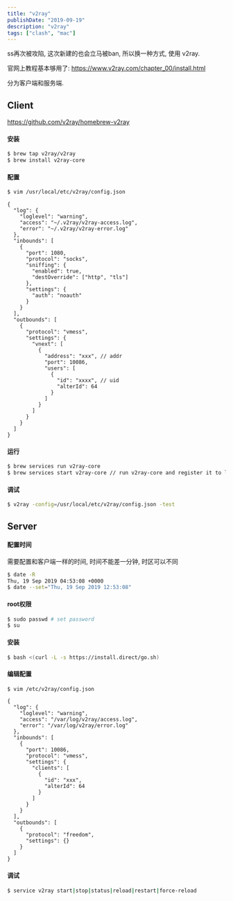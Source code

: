 ```yaml
---
title: "v2ray"
publishDate: "2019-09-19"
description: "v2ray"
tags: ["clash", "mac"]
---
```


ss再次被攻陷, 这次新建的也会立马被ban, 所以换一种方式, 使用 v2ray.

官网上教程基本够用了: https://www.v2ray.com/chapter_00/install.html

分为客户端和服务端.

## Client

https://github.com/v2ray/homebrew-v2ray

#### 安装

```bash
$ brew tap v2ray/v2ray
$ brew install v2ray-core
```

#### 配置

```bash
$ vim /usr/local/etc/v2ray/config.json
```

```
{
  "log": {
    "loglevel": "warning",
    "access": "~/.v2ray/v2ray-access.log",
    "error": "~/.v2ray/v2ray-error.log"
  },
  "inbounds": [
    {
      "port": 1080,
      "protocol": "socks",
      "sniffing": {
        "enabled": true,
        "destOverride": ["http", "tls"]
      },
      "settings": {
        "auth": "noauth"
      }
    }
  ],
  "outbounds": [
    {
      "protocol": "vmess",
      "settings": {
        "vnext": [
          {
            "address": "xxx", // addr
            "port": 10086,
            "users": [
              {
                "id": "xxxx", // uid
                "alterId": 64
              }
            ]
          }
        ]
      }
    }
  ]
}
```

#### 运行

```bash
$ brew services run v2ray-core
$ brew services start v2ray-core // run v2ray-core and register it to launch at login
```

#### 调试

```bash
$ v2ray -config=/usr/local/etc/v2ray/config.json -test
```


## Server

#### 配置时间

需要配置和客户端一样的时间, 时间不能差一分钟, 时区可以不同

```bash
$ date -R
Thu, 19 Sep 2019 04:53:08 +0000
$ date --set="Thu, 19 Sep 2019 12:53:08"
```

#### root权限

```bash
$ sudo passwd # set password
$ su
```

#### 安装

```bash
$ bash <(curl -L -s https://install.direct/go.sh)
```

#### 编辑配置


```bash
$ vim /etc/v2ray/config.json
```

```
{
  "log": {
    "loglevel": "warning",
    "access": "/var/log/v2ray/access.log",
    "error": "/var/log/v2ray/error.log"
  },
  "inbounds": [
    {
      "port": 10086,
      "protocol": "vmess",   
      "settings": {
        "clients": [
          {
            "id": "xxx",  
            "alterId": 64
          }
        ]
      }
    }
  ],
  "outbounds": [
    {
      "protocol": "freedom",  
      "settings": {}
    }
  ]
}
```

#### 调试

```bash
$ service v2ray start|stop|status|reload|restart|force-reload 
```
